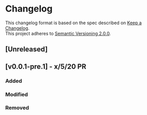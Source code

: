 # Changelog

This changelog format is based on the spec described on [Keep a Changelog](https://keepachangelog.com/en/1.0.0/).  
This project adheres to [Semantic Versioning 2.0.0](https://semver.org/spec/v2.0.0.html).

## [Unreleased]
<!--
  This section is used to track changes to a yet not specified build of the pack.
  Add all not yet "built" changes here.
-->

## [v0.0.1-pre.1] - x/5/20 **PR**

### Added

### Modified

### Removed
